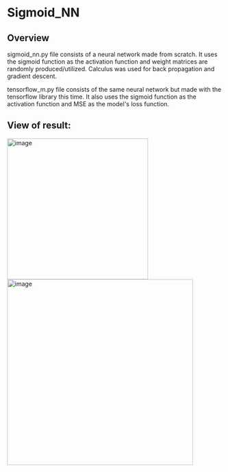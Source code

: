 # Sigmoid_NN
## Overview
sigmoid_nn.py file consists of a neural network made from scratch. It uses the sigmoid function as the activation function and weight matrices are randomly produced/utilized. Calculus was used for back propagation and gradient descent.

tensorflow_m.py file consists of the same neural network but made with the tensorflow library this time. It also uses the sigmoid function as the activation function and MSE as the model's loss function.

## View of result:
<img width="329" alt="image" src="https://user-images.githubusercontent.com/70067413/209500179-cb58bb91-a952-497e-82c5-b517b548aadb.png">
<img width="434" alt="image" src="https://user-images.githubusercontent.com/70067413/221284258-abd1ba4d-277a-44df-beb9-a51b12936b8d.png">

